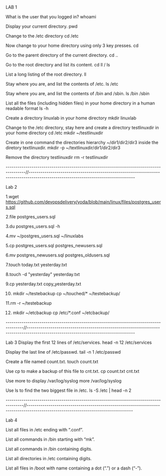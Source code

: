 LAB 1

What is the user that you logged in?
whoami

Display your current directory.
pwd

Change to the /etc directory
cd /etc

Now change to your home directory using only 3 key presses.
cd 

Go to the parent directory of the current directory.
cd ..

Go to the root directory and list its content.
cd 
ll / ls

List a long listing of the root directory.
ll

Stay where you are, and list the contents of /etc.
ls /etc 

Stay where you are, and list the contents of /bin and /sbin.
ls /bin /sbin 

List all the files (including hidden files) in your home directory in a human readable format
ls -h

Create a directory linuxlab in your home directory
mkdir linuxlab

Change to the /etc directory, stay here and create a directory testlinuxdir in your home directory
cd /etc 
mkdir ~/testlinuxdir

Create in one command the directories hierarchy ~/dir1/dir2/dir3 inside the diretory textlinuxdir.
mkdir -p ~/textlinuxdir/dir1/dir2/dir3

Remove the directory testlinuxdir
rm -r testlinuxdir

----------------------------------------------------------------------------------------//-----------------------------------------------------------------------------------------------------------------------------------

Lab 2

1.wget https://github.com/devopsdelivery/yoda/blob/main/linux/files/postgres_users.sql

2.file postgres_users.sql 

3.du postgres_users.sql -h

4.mv ~/postgres_users.sql ~/linuxlabs

5.cp postgres_users.sql postgres_newusers.sql

6.mv postgres_newusers.sql postgres_oldusers.sql

7.touch today.txt yesterday.txt

8.touch -d "yesterday" yesterday.txt

9.cp yesterday.txt copy_yesterday.txt

10. mkdir ~/testebackup
cp ~/touched/* ~/testebackup/

11.rm -r ~/testebackup

12. mkdir ~/etcbackup
cp /etc/*.conf ~/etcbackup/

---------------------------------------------------------------------------------------//------------------------------------------------------------------------------------------------------------------------------------

Lab 3
Display the first 12 lines of /etc/services.
head -n 12 /etc/services

Display the last line of /etc/passwd.
tail -n 1 /etc/passwd

Create a file named count.txt.
touch count.txt

Use cp to make a backup of this file to cnt.txt.
cp count.txt cnt.txt

Use more to display /var/log/syslog
more /var/log/syslog

Use ls to find the two biggest file in /etc.
ls -S /etc | head -n 2

---------------------------------------------------------------------------------------//-----------------------------------------------------------------------------------------------------------------------------------

Lab 4 

List all files in /etc ending with “.conf”.

List all commands in /bin starting with “mk”.

List all commands in /bin containing digits.

List all directories in /etc containing digits.

List all files in /boot with name containing a dot (“.”) or a dash (“-”).
